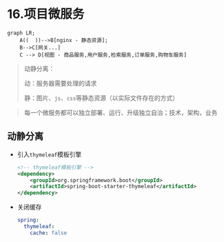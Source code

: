 # 16.项目微服务

```mermaid
graph LR;
    A((  ))-->B[nginx - 静态资源];
    B-->C[网关...]
	C --> D[视图 - 商品服务,用户服务,检索服务,订单服务,购物车服务]    
```

> 动静分离：
>
> 动：服务器需要处理的请求
>
> 静：图片、`js`、`css`等静态资源（以实际文件存在的方式）

> 每一个微服务都可以独立部署、运行、升级独立自治；技术，架构，业务

## 动静分离

- 引入`thymeleaf`模板引擎

  ```xml
  <!-- thymeleaf模板引擎 -->
  <dependency>
      <groupId>org.springframework.boot</groupId>
      <artifactId>spring-boot-starter-thymeleaf</artifactId>
  </dependency>
  ```

  

- 关闭缓存

  ```yaml
  spring:
    thymeleaf:
      cache: false
  ```

